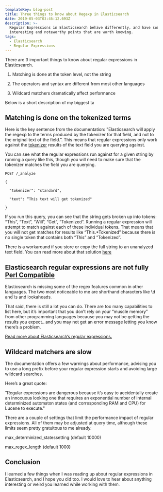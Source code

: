 ```yaml
---
templateKey: blog-post
title: Three things to know about Regexp in Elasticsearch
date: 2019-05-03T03:46:12.693Z
description: >-
  Regular Expressions in Elasticsearch behave differently, and have some
  interesting and noteworthy points that are worth knowing.
tags:
  - Elasticsearch
  - Regular Expressions
---
```

There are 3 important things to know about regular expressions in Elasticsearch.

1. Matching is done at the token level, not the string

2. The operators and syntax are different from most other languages

3. Wildcard matchers dramatically affect performance



Below is a short description of my biggest ta



## Matching is done on the tokenized terms



Here is the key sentence from the documentation: "Elasticsearch will apply the regexp to the terms produced by the tokenizer for that field, and not to the original text of the field.”. This means that regular expressions only work against the [tokenizer](https://www.elastic.co/guide/en/elasticsearch/reference/7.0/analysis-tokenizers.html) results of the text field you are querying against.



You can see what the regular expressions run against for a given string by running a query like this, though you will need to make sure that the tokenizer matches the field you are querying.



```
POST /_analyze

{

  "tokenizer": "standard",

  "text": “This text will get tokenized"

}
```



If you run this query, you can see that the string gets broken up into tokens: “This”, “Text”, “Will”, “Get”, “Tokenized”. Running a regular expression will attempt to match against each of these individual tokens. That means that you will not get matches for results like “This.*Tokenized” because there is no single token that contains both “This” and “Tokenized”. 



There is a workaround if you store or copy the full string to an unanalyzed text field. You can read more about that solution [here](http://www.ethanjoachimeldridge.info/tech-blog/elastic-search-regular-expressions-against-whole-string)





## Elasticsearch regular expressions are not fully [Perl Compatible](https://en.wikipedia.org/wiki/Perl_Compatible_Regular_Expressions)

Elasticsearch is missing some of the regex features common in other languages. The two most noticeable to me are shorthand characters like \d and \s and lookaheads.



That said, there is still a lot you can do. There are too many capabilities to list here, but it’s important that you don’t rely on your “muscle memory” from other programming languages because you may not be getting the results you expect…and you may not get an error message letting you know there’s a problem.



[Read more about Elasticsearch’s regular expressions.](https://www.elastic.co/guide/en/elasticsearch/reference/current/query-dsl-regexp-query.html#regexp-syntax)



## Wildcard matchers are slow

The documentation offers a few warnings about performance, advising you to use a long prefix before your regular expression starts and avoiding large wildcard searches.



Here’s a great quote:

"Regular expressions are dangerous because it’s easy to accidentally create an innocuous looking one that requires an exponential number of internal determinized automaton states (and corresponding RAM and CPU) for Lucene to execute."



There are a couple of settings that limit the performance impact of regular expressions. All of them may be adjusted at query time, although these limits seem pretty gratuitous to me already.

max_determinized_statessetting (default 10000)

max_regex_length (default 1000)



## Conclusion

I learned a few things when I was reading up about regular expressions in Elasticsearch, and I hope you did too. I would love to hear about anything interesting or weird you learned while working with them.
